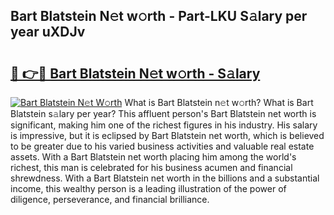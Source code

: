 ## Bart Blatstein N𝚎t w𝚘rth - Part-LKU S𝚊lary per year uXDJv

# <h2><a href="http://gc46qa.nevu.top/?p=Bart+Blatstein">🔗 👉🔴 Bart Blatstein N𝚎t w𝚘rth - S𝚊lary</a></h2>

[![Bart Blatstein N𝚎t W𝚘rth](https://i.imgur.com/Oavwk0R.jpeg)](http://gc46qa.nevu.top/?p=Bart+Blatstein)
What is Bart Blatstein n𝚎t w𝚘rth? What is Bart Blatstein s𝚊lary per year?
This affluent person's Bart Blatstein net worth is significant, making him one of the richest figures in his industry. His salary is impressive, but it is eclipsed by Bart Blatstein net worth, which is believed to be greater due to his varied business activities and valuable real estate assets. With a Bart Blatstein net worth placing him among the world's richest, this man is celebrated for his business acumen and financial shrewdness. With a Bart Blatstein net worth in the billions and a substantial income, this wealthy person is a leading illustration of the power of diligence, perseverance, and financial brilliance.
